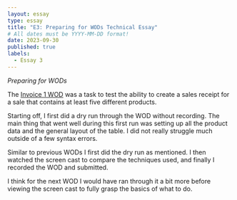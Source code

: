 ```yaml
---
layout: essay
type: essay
title: "E3: Preparing for WODs Technical Essay"
# All dates must be YYYY-MM-DD format!
date: 2023-09-30
published: true
labels:
  - Essay 3
---
```


*Preparing for WODs*

The [Invoice 1 WOD](https://dport96.github.io/ITM352/morea/060.expressions-operators/experience-invoice1.html) was a task to test the ability to 
create a sales receipt for a sale that contains at least five different products.

Starting off, I first did a dry run through the WOD without recording. The main thing that went well during this first run was setting up all
the product data and the general layout of the table. I did not really struggle much outside of a few syntax errors.

Similar to previous WODs I first did the dry run as mentioned. I then watched the screen cast to compare the techniques used, and finally I recorded
the WOD and submitted.

I think for the next WOD I would have ran through it a bit more before viewing the screen cast to fully grasp the basics of what to do.



